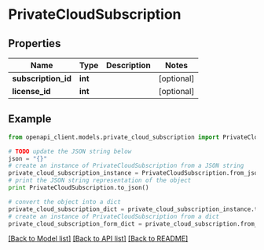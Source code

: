 # PrivateCloudSubscription


## Properties

Name | Type | Description | Notes
------------ | ------------- | ------------- | -------------
**subscription_id** | **int** |  | [optional] 
**license_id** | **int** |  | [optional] 

## Example

```python
from openapi_client.models.private_cloud_subscription import PrivateCloudSubscription

# TODO update the JSON string below
json = "{}"
# create an instance of PrivateCloudSubscription from a JSON string
private_cloud_subscription_instance = PrivateCloudSubscription.from_json(json)
# print the JSON string representation of the object
print PrivateCloudSubscription.to_json()

# convert the object into a dict
private_cloud_subscription_dict = private_cloud_subscription_instance.to_dict()
# create an instance of PrivateCloudSubscription from a dict
private_cloud_subscription_form_dict = private_cloud_subscription.from_dict(private_cloud_subscription_dict)
```
[[Back to Model list]](../README.md#documentation-for-models) [[Back to API list]](../README.md#documentation-for-api-endpoints) [[Back to README]](../README.md)


